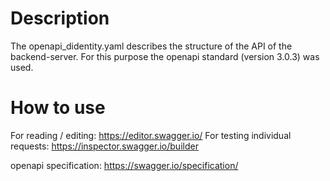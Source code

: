 # Description

The openapi_didentity.yaml describes the structure of the API of the backend-server. For this purpose the openapi standard (version 3.0.3) was used.

# How to use

For reading / editing: https://editor.swagger.io/
For testing individual requests: https://inspector.swagger.io/builder

openapi specification: https://swagger.io/specification/

